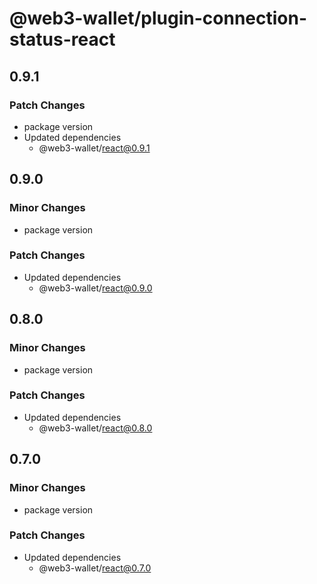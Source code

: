 # @web3-wallet/plugin-connection-status-react

## 0.9.1

### Patch Changes

- package version
- Updated dependencies
  - @web3-wallet/react@0.9.1

## 0.9.0

### Minor Changes

- package version

### Patch Changes

- Updated dependencies
  - @web3-wallet/react@0.9.0

## 0.8.0

### Minor Changes

- package version

### Patch Changes

- Updated dependencies
  - @web3-wallet/react@0.8.0

## 0.7.0

### Minor Changes

- package version

### Patch Changes

- Updated dependencies
  - @web3-wallet/react@0.7.0
